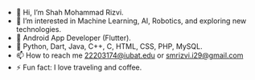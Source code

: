 - 👋 Hi, I’m Shah Mohammad Rizvi.
- 👀 I’m interested in Machine Learning, AI, Robotics, and exploring new technologies.
- 🌱 Android App Developer (Flutter).
- 🌟 Python, Dart, Java, C++, C, HTML, CSS, PHP, MySQL.
- 📫 How to reach me 22203174@iubat.edu or smrizvi.i29@gmail.com
- ⚡ Fun fact: I love traveling and coffee.

<!---
smri29/smri29 is a ✨ special ✨ repository because its `README.md` (this file) appears on your GitHub profile.
You can click the Preview link to take a look at your changes.
--->
